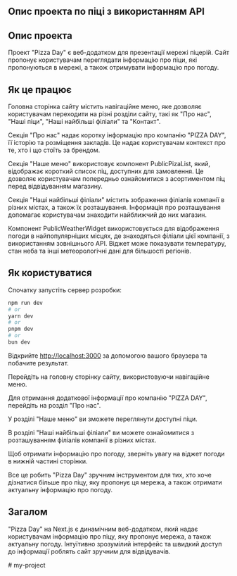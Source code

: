 ## Опис проекта по піці з використанням API

## Опис проекта
Проект "Pizza Day" є веб-додатком для презентації мережі піцерій. Сайт пропонує користувачам переглядати інформацію про піци, які пропонуються в мережі, а також отримувати інформацію про погоду.

## Як це працює
Головна сторінка сайту містить навігаційне меню, яке дозволяє користувачам переходити на різні розділи сайту, такі як "Про нас", "Наші піци", "Наші найбільші філіали" та "Контакт".

Секція "Про нас" надає коротку інформацію про компанію "PIZZA DAY", її історію та розміщення закладів. Це надає користувачам контекст про те, хто і що стоїть за брендом.

Секція "Наше меню" використовує компонент PublicPizaList, який, відображає короткий список піц, доступних для замовлення. Це дозволяє користувачам попередньо ознайомитися з асортиментом піц перед відвідуванням магазину.

Секція "Наші найбільші філіали" містить зображення філіалів компанії в різних містах, а також їх розташування. Інформація про розташування допомагає користувачам знаходити найближчий до них магазин.

Компонент PublicWeatherWidget використовується для відображення погоди в найпопулярніших місцях, де знаходяться філіали цієї компанії, з використанням зовнішнього API. Віджет може показувати температуру, стан неба та інші метеорологічні дані для більшості регіонів.

## Як користуватися 
Спочатку запустіть сервер розробки:
```bash
npm run dev
# or
yarn dev
# or
pnpm dev
# or
bun dev
```
Відкрийте [http://localhost:3000](http://localhost:3000) за допомогою вашого браузера та побачите результат.

Перейдіть на головну сторінку сайту, використовуючи навігаційне меню.

Для отримання додаткової інформації про компанію "PIZZA DAY", перейдіть на розділ "Про нас".

У розділі "Наше меню" ви зможете переглянути доступні піци.

В розділі "Наші найбільші філіали" ви можете ознайомитися з розташуванням філіалів компанії в різних містах.

Щоб отримати інформацію про погоду, зверніть увагу на віджет погоди в нижній частині сторінки.

Все це робить "Pizza Day" зручним інструментом для тих, хто хоче дізнатися більше про піцу, яку пропонує ця мережа, а також отримати актуальну інформацію про погоду.

## Загалом
"Pizza Day" на Next.js є динамічним веб-додатком, який надає користувачам інформацію про піцу, яку пропонує мережа, а також актуальну погоду. Інтуїтивно зрозумілий інтерфейс та швидкий доступ до інформації роблять сайт зручним для відвідувачів.













#   m y - p r o j e c t  
 
